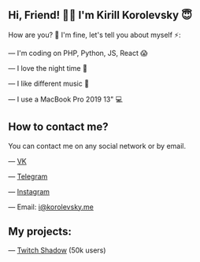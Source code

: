 ## Hi, Friend! 👋🏻 I'm Kirill Korolevsky 😇

How are you? 🧐 I'm fine, let's tell you about myself ⚡️:

— I'm coding on PHP, Python, JS, React 😱

— I love the night time 🌌

— I like different music 🎵

— I use a MacBook Pro 2019 13" 💻 

## How to contact me?

You can contact me on any social network or by email.

— [VK](https://korolevsky.me/?vk)

— [Telegram](https://korolevsky.me/?tg)

— [Instagram](https://korolevsky.me/?insta)

— Email: i@korolevsky.me

## My projects:

— [Twitch Shadow](https://vk.com/app7776463) (50k users)
